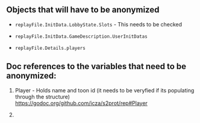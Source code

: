 ## Objects that will have to be anonymized

- `replayFile.InitData.LobbyState.Slots` - This needs to be checked

- `replayFile.InitData.GameDescription.UserInitDatas`

- `replayFile.Details.players`


## Doc references to the variables that need to be anonymized:

1. Player - Holds name and toon id (it needs to be veryfied if its populating through the structure)
https://godoc.org/github.com/icza/s2prot/rep#Player

2. 